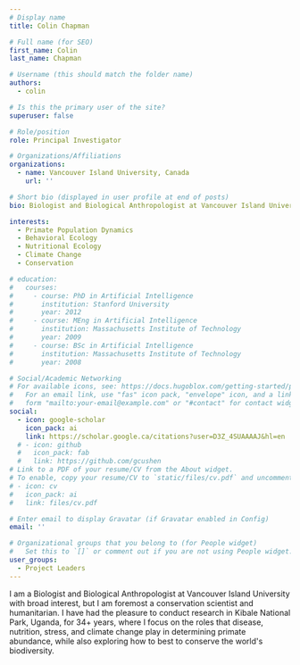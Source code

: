 ```yaml
---
# Display name
title: Colin Chapman

# Full name (for SEO)
first_name: Colin
last_name: Chapman

# Username (this should match the folder name)
authors:
  - colin

# Is this the primary user of the site?
superuser: false

# Role/position
role: Principal Investigator

# Organizations/Affiliations
organizations:
  - name: Vancouver Island University, Canada
    url: ''

# Short bio (displayed in user profile at end of posts)
bio: Biologist and Biological Anthropologist at Vancouver Island University.

interests:
  - Primate Population Dynamics
  - Behavioral Ecology
  - Nutritional Ecology
  - Climate Change
  - Conservation

# education:
#   courses:
#     - course: PhD in Artificial Intelligence
#       institution: Stanford University
#       year: 2012
#     - course: MEng in Artificial Intelligence
#       institution: Massachusetts Institute of Technology
#       year: 2009
#     - course: BSc in Artificial Intelligence
#       institution: Massachusetts Institute of Technology
#       year: 2008

# Social/Academic Networking
# For available icons, see: https://docs.hugoblox.com/getting-started/page-builder/#icons
#   For an email link, use "fas" icon pack, "envelope" icon, and a link in the
#   form "mailto:your-email@example.com" or "#contact" for contact widget.
social:
  - icon: google-scholar
    icon_pack: ai
    link: https://scholar.google.ca/citations?user=D3Z_4SUAAAAJ&hl=en
  # - icon: github
  #   icon_pack: fab
  #   link: https://github.com/gcushen
# Link to a PDF of your resume/CV from the About widget.
# To enable, copy your resume/CV to `static/files/cv.pdf` and uncomment the lines below.
# - icon: cv
#   icon_pack: ai
#   link: files/cv.pdf

# Enter email to display Gravatar (if Gravatar enabled in Config)
email: ''

# Organizational groups that you belong to (for People widget)
#   Set this to `[]` or comment out if you are not using People widget.
user_groups:
  - Project Leaders
---
```


I am a Biologist and Biological Anthropologist at Vancouver Island University with broad interest, but I am foremost a conservation scientist and humanitarian. I have had the pleasure to conduct research in Kibale National Park, Uganda, for 34+ years, where I focus on the roles that disease, nutrition, stress, and climate change play in determining primate abundance, while also exploring how to best to conserve the world's biodiversity.